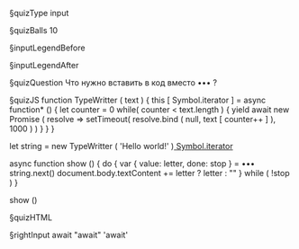 §quizType
input

§quizBalls
10

§inputLegendBefore


§inputLegendAfter


§quizQuestion
Что нужно вставить в код вместо ••• ?



§quizJS
function TypeWritter ( text ) {
    this [ Symbol.iterator ] = async function* () {
        let counter = 0
        while( counter < text.length ) {
            yield await new Promise (
                resolve => setTimeout(
                  resolve.bind ( null, text [ counter++ ] ), 1000
                )
            )
        }
    }
}

let string = new TypeWritter ( 'Hello world!' )[ Symbol.iterator ]()

async function show () {
    do {
        var { value: letter, done: stop } = ••• string.next()
        document.body.textContent += letter ? letter : ""
    } while ( !stop )
}

show ()

§quizHTML


§rightInput
await
"await"
'await'
